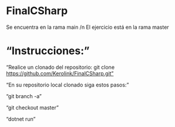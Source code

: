 # FinalCSharp
Se encuentra en la rama main /n
El ejercicio está en la rama master

# “Instrucciones:”

“Realice un clonado del repositorio: git clone https://github.com/Kerolink/FinalCSharp.git”

“En su repositorio local clonado siga estos pasos:”

“git branch -a”

“git checkout master”

“dotnet run”
